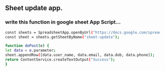 ## Sheet update app.


### write this function  in google sheet App Script...

```bash
const sheets = SpreadsheetApp.openByUrl("https://docs.google.com/spreadsheets/d/1vS3yxSmpCggX4ksjAriF9JIvS5jNayYDvTa1wU1N5po/edit?gid=0#gid=0");
const sheet = sheets.getSheetByName("sheet-update");

function doPost(e) {
let data = e.parameter;
sheet.appendRow([data.user_name, data.email, data.dob, data.phone]);
return ContentService.createTextOutput("Success");
}
```

